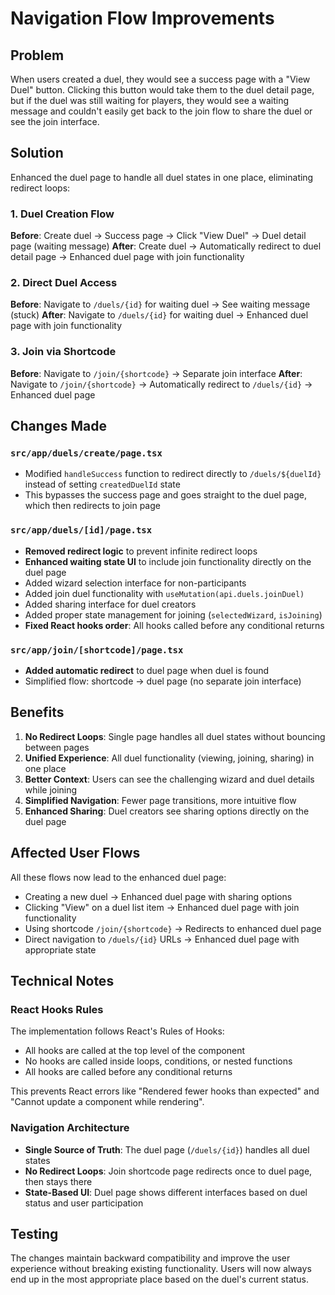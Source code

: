 # Navigation Flow Improvements

## Problem

When users created a duel, they would see a success page with a "View Duel" button. Clicking this button would take them to the duel detail page, but if the duel was still waiting for players, they would see a waiting message and couldn't easily get back to the join flow to share the duel or see the join interface.

## Solution

Enhanced the duel page to handle all duel states in one place, eliminating redirect loops:

### 1. Duel Creation Flow

**Before**: Create duel → Success page → Click "View Duel" → Duel detail page (waiting message)
**After**: Create duel → Automatically redirect to duel detail page → Enhanced duel page with join functionality

### 2. Direct Duel Access

**Before**: Navigate to `/duels/{id}` for waiting duel → See waiting message (stuck)
**After**: Navigate to `/duels/{id}` for waiting duel → Enhanced duel page with join functionality

### 3. Join via Shortcode

**Before**: Navigate to `/join/{shortcode}` → Separate join interface
**After**: Navigate to `/join/{shortcode}` → Automatically redirect to `/duels/{id}` → Enhanced duel page

## Changes Made

### `src/app/duels/create/page.tsx`

- Modified `handleSuccess` function to redirect directly to `/duels/${duelId}` instead of setting `createdDuelId` state
- This bypasses the success page and goes straight to the duel page, which then redirects to join page

### `src/app/duels/[id]/page.tsx`

- **Removed redirect logic** to prevent infinite redirect loops
- **Enhanced waiting state UI** to include join functionality directly on the duel page
- Added wizard selection interface for non-participants
- Added join duel functionality with `useMutation(api.duels.joinDuel)`
- Added sharing interface for duel creators
- Added proper state management for joining (`selectedWizard`, `isJoining`)
- **Fixed React hooks order**: All hooks called before any conditional returns

### `src/app/join/[shortcode]/page.tsx`

- **Added automatic redirect** to duel page when duel is found
- Simplified flow: shortcode → duel page (no separate join interface)

## Benefits

1. **No Redirect Loops**: Single page handles all duel states without bouncing between pages
2. **Unified Experience**: All duel functionality (viewing, joining, sharing) in one place
3. **Better Context**: Users can see the challenging wizard and duel details while joining
4. **Simplified Navigation**: Fewer page transitions, more intuitive flow
5. **Enhanced Sharing**: Duel creators see sharing options directly on the duel page

## Affected User Flows

All these flows now lead to the enhanced duel page:

- Creating a new duel → Enhanced duel page with sharing options
- Clicking "View" on a duel list item → Enhanced duel page with join functionality
- Using shortcode `/join/{shortcode}` → Redirects to enhanced duel page
- Direct navigation to `/duels/{id}` URLs → Enhanced duel page with appropriate state

## Technical Notes

### React Hooks Rules

The implementation follows React's Rules of Hooks:

- All hooks are called at the top level of the component
- No hooks are called inside loops, conditions, or nested functions
- All hooks are called before any conditional returns

This prevents React errors like "Rendered fewer hooks than expected" and "Cannot update a component while rendering".

### Navigation Architecture

- **Single Source of Truth**: The duel page (`/duels/{id}`) handles all duel states
- **No Redirect Loops**: Join shortcode page redirects once to duel page, then stays there
- **State-Based UI**: Duel page shows different interfaces based on duel status and user participation

## Testing

The changes maintain backward compatibility and improve the user experience without breaking existing functionality. Users will now always end up in the most appropriate place based on the duel's current status.
